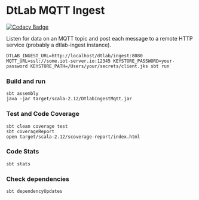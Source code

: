 # DtLab MQTT Ingest

[![Codacy Badge](https://api.codacy.com/project/badge/Grade/25295eb70b8d463486773644f4b1c215)](https://app.codacy.com/gh/SoMind/dtlab-ingest-mqtt?utm_source=github.com&utm_medium=referral&utm_content=SoMind/dtlab-ingest-mqtt&utm_campaign=Badge_Grade_Dashboard)

Listen for data on an MQTT topic and post each message to a remote HTTP service (probably a dtlab-ingest instance).

```console
DTLAB_INGEST_URL=http://localhost/dtlab/ingest:8080 MQTT_URL=ssl://some.iot-server.io:12345 KEYSTORE_PASSWORD=your-password KEYSTORE_PATH=/Users/your/secrets/client.jks sbt run
```

### Build and run

```console
sbt assembly
java -jar target/scala-2.12/DtlabIngestMqtt.jar
```

### Test and Code Coverage

```console
sbt clean coverage test
sbt coverageReport
open target/scala-2.12/scoverage-report/index.html
```

### Code Stats

```console
sbt stats
```
### Check dependencies

```console
sbt dependencyUpdates
```

